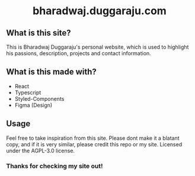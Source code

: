 <h1 align="center">bharadwaj.duggaraju.com</h1>

## What is this site?
This is Bharadwaj Duggaraju's personal website, which is used to highlight his passions, description, projects and contact information.

## What is this made with?
* React
* Typescript
* Styled-Components
* Figma (Design)

## Usage
Feel free to take inspiration from this site. Please dont make it a blatant copy, and if it is very similar, please credit this repo or my site. Licensed under the AGPL-3.0 license.

### Thanks for checking my site out!
